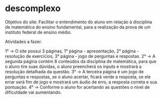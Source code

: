 # descomplexo

﻿Objetivo do site: Facilitar o entendimento do aluno em relação à disciplina de matemática do ensino fundamental, para a realização da prova de um instituto federal de ensino médio.

Atividades a fazer.

1° -> O site possui 3 páginas, 1° página - apresentação, 2° página - resolução de exercícios, 3° página - jogo de perguntas e respostas.
2° -> A segunda página contém 8 conteúdos da disciplina de matemática, para que o aluno tire suas dúvidas, o aluno preencherá os inputs e mostrará a resolução detalhada da questão.
3° -> A terceira página é um jogo de perguntas e respostas, se o aluno acertar, ficará verde a resposta, se ele errar será fim de jogo e mostrará um áudio de erro, a resposta correta e sua pontuação.
4° -> Conforme o aluno for acertando as questões o nível de dificuldade vai aumentando.
